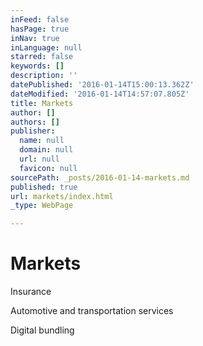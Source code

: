 ```yaml
---
inFeed: false
hasPage: true
inNav: true
inLanguage: null
starred: false
keywords: []
description: ''
datePublished: '2016-01-14T15:00:13.362Z'
dateModified: '2016-01-14T14:57:07.805Z'
title: Markets
author: []
authors: []
publisher:
  name: null
  domain: null
  url: null
  favicon: null
sourcePath: _posts/2016-01-14-markets.md
published: true
url: markets/index.html
_type: WebPage

---
```

# Markets

Insurance

Automotive and transportation services

Digital bundling